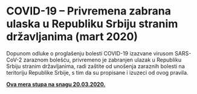 # COVID-19 – Privremena zabrana ulaska u Republiku Srbiju stranim državljanima (mart 2020)

Dopunom odluke o proglašenju bolesti COVID-19 izazvane virusom SARS-CoV-2 zaraznom bolešću, privremeno je zabranjen ulazak u Republiku Srbiju stranim državljanima, radi zaštite od unošenja zaraznih bolesti na teritoriju Republike Srbije, s tim da su propisane i izuzeci od ovog pravila.

<u>**Ova mera stupa na snagu 20.03.2020.**</u>
